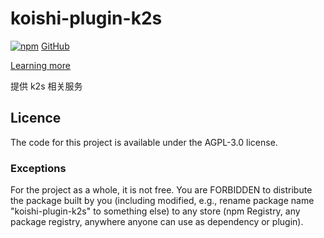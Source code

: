 # koishi-plugin-k2s

[![npm](https://img.shields.io/npm/v/koishi-plugin-k2s?style=flat-square)](https://www.npmjs.com/package/koishi-plugin-k2s)
[GitHub](https://github.com/CyanChanges/k2srv-loader)

[Learning more](https://k.ilharp.cc/3389/3)

提供 k2s 相关服务

## Licence

The code for this project is available under the AGPL-3.0 license.

### Exceptions

For the project as a whole, it is not free. You are FORBIDDEN to distribute the package built by you (including modified, e.g., rename package name "koishi-plugin-k2s" to something else) to any store (npm Registry, any package registry, anywhere anyone can use as dependency or plugin).
